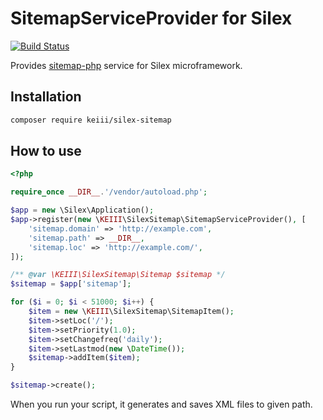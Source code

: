# SitemapServiceProvider for Silex

[![Build Status](https://travis-ci.org/KEIII/SitemapServiceProvider.svg)](https://travis-ci.org/KEIII/SitemapServiceProvider)

Provides [sitemap-php](https://github.com/evert/sitemap-php) service for Silex microframework.

## Installation
```bash
composer require keiii/silex-sitemap
```

## How to use
```php
<?php

require_once __DIR__.'/vendor/autoload.php';

$app = new \Silex\Application();
$app->register(new \KEIII\SilexSitemap\SitemapServiceProvider(), [
    'sitemap.domain' => 'http://example.com',
    'sitemap.path' => __DIR__,
    'sitemap.loc' => 'http://example.com/',
]);

/** @var \KEIII\SilexSitemap\Sitemap $sitemap */
$sitemap = $app['sitemap'];

for ($i = 0; $i < 51000; $i++) {
    $item = new \KEIII\SilexSitemap\SitemapItem();
    $item->setLoc('/');
    $item->setPriority(1.0);
    $item->setChangefreq('daily');
    $item->setLastmod(new \DateTime());
    $sitemap->addItem($item);
}

$sitemap->create();
```

When you run your script, it generates and saves XML files to given path.
